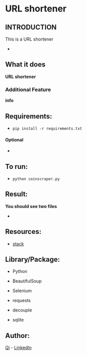# URL shortener

## INTRODUCTION
This is a URL shortener

* 


## What it does

**URL shortener**

### Additional Feature

**info**


## Requirements:

* ```pip install -r requirements.txt```




#### Optional
* 

## To run:

* ```python coinscraper.py```

## Result:

**You should see two files**

* 


## Resources:

* [stack](stackoverflow.com) 




## Library/Package:

* Python

* BeautifulSoup

* Selenium

* requests

* decouple

* sqlite


## Author:

[Qi](https://github.com/swordwielder) - [LinkedIn](https://www.linkedin.com/in/qifchen/)